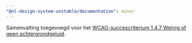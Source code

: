 ```yaml
---
"@nl-design-system-unstable/documentation": minor
---
```


Samenvatting toegevoegd voor het [WCAG-succescriterium 1.4.7 Weinig of geen achtergrondgeluid](/wcag/1.4.7).
